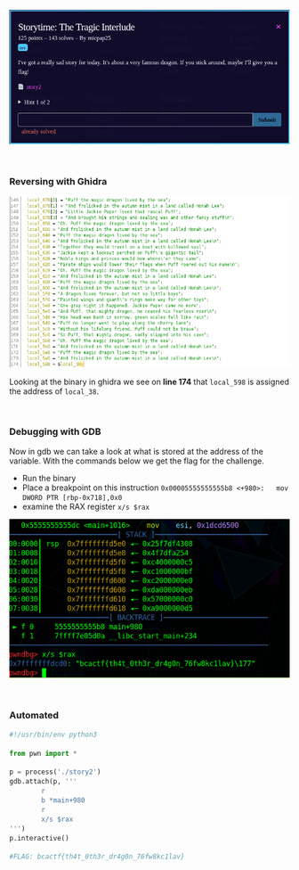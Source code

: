 ![Challenge](https://github.com/ZeroCooL-555/CTF/blob/master/BCACTF%202.0/rev/Storytime:%20The%20Tragic%20Interlude/challenge.png)

<br>

### Reversing with Ghidra

![Decompile](https://github.com/ZeroCooL-555/CTF/blob/master/BCACTF%202.0/rev/Storytime:%20The%20Tragic%20Interlude/Decompiled.png)

Looking at the binary in ghidra we see on **line 174** that `local_598` is assigned the address of `local_38`.

<br>

### Debugging with GDB

Now in gdb we can take a look at what is stored at the address of the variable.
With the commands below we get the flag for the challenge.

- Run the binary
- Place a breakpoint on this instruction `0x00005555555555b8 <+980>:   mov    DWORD PTR [rbp-0x718],0x0`
- examine the RAX register `x/s $rax`

![GDB](https://github.com/ZeroCooL-555/CTF/blob/master/BCACTF%202.0/rev/Storytime:%20The%20Tragic%20Interlude/GDB.png)

<br>

### Automated
```python
#!/usr/bin/env python3

from pwn import *

p = process('./story2')
gdb.attach(p, '''
        r
        b *main+980
        r
        x/s $rax
''')
p.interactive()

#FLAG: bcactf{th4t_0th3r_dr4g0n_76fw8kc1lav}
```
